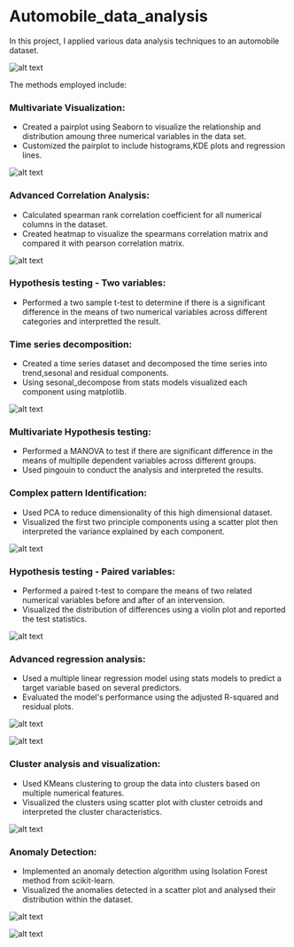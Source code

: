 # Automobile_data_analysis
In this project, I applied various data analysis techniques to an automobile dataset. 



![alt text](images/image.png)

The methods employed include:

 ### Multivariate Visualization:
  * Created a pairplot using Seaborn to visualize the relationship and distribution amoung three numerical variables in the data set.
  * Customized the pairplot to include histograms,KDE plots and regression lines.

   ![alt text](images/image-1.png)

 ### Advanced Correlation Analysis:
   * Calculated spearman rank correlation coefficient for all numerical columns in the dataset.
   * Created heatmap to visualize the spearmans correlation matrix and compared it with pearson correlation matrix.

   ![alt text](images/image-2.png)

 ### Hypothesis testing - Two variables:
   * Performed a two sample t-test to determine if there is a significant difference in the means of two numerical variables across different categories and interpretted the result.

 ### Time series decomposition:
   * Created a time series dataset and decomposed the time series into trend,sesonal and residual components.
   * Using sesonal_decompose from stats models visualized each component using matplotlib.

   ![alt text](images/image-3.png)

### Multivariate Hypothesis testing:
   * Performed a MANOVA to test if there are significant difference in the means of multiplle dependent variables across different groups.
   * Used pingouin to conduct the analysis and interpreted the results.

### Complex pattern Identification:
   * Used PCA to reduce dimensionality of this high dimensional dataset. 
   * Visualized the first two principle components using a scatter plot then interpreted the variance explained by each component.

   ![alt text](images/image-4.png)

### Hypothesis testing - Paired variables:
   * Performed a paired t-test to compare the means of two related numerical variables before and after of an intervension.
   * Visualized the distribution of differences using a violin plot and reported the test statistics. 

   ![alt text](images/image-5.png)

### Advanced regression analysis:
   * Used a multiple linear regression model using stats models to predict a target variable based on several predictors.
   * Evaluated the model's performance using the adjusted R-squared and residual plots.

   ![alt text](images/image-6.png)

   ![alt text](images/image-7.png)

### Cluster analysis and visualization:
   * Used KMeans clustering to group the data into clusters based on multiple numerical features.
   * Visualized the clusters using scatter plot with cluster cetroids and interpreted the cluster characteristics.

   ![alt text](images/image-8.png)

### Anomaly Detection:
   * Implemented an anomaly detection algorithm using Isolation Forest method from scikit-learn.
   * Visualized the anomalies detected in a scatter plot and analysed their distribution within the dataset.
   
   ![alt text](images/image-9.png)

   ![alt text](images/image-10.png)